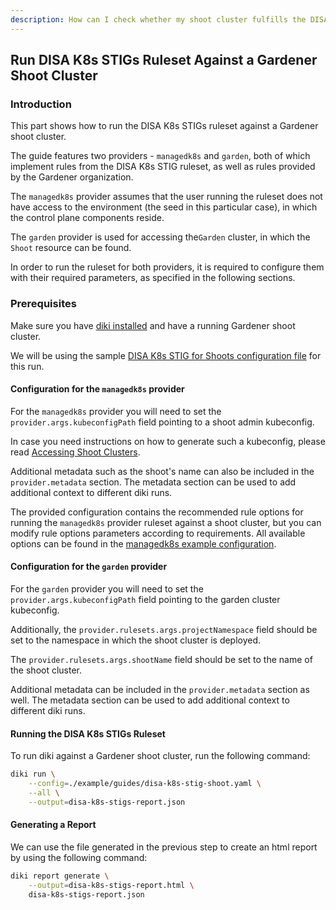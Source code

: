 ```yaml
---
description: How can I check whether my shoot cluster fulfills the DISA STIGs security requirements?
---
```


## Run DISA K8s STIGs Ruleset Against a Gardener Shoot Cluster

### Introduction

This part shows how to run the DISA K8s STIGs ruleset against a Gardener shoot cluster. 

The guide features two providers - `managedk8s` and `garden`, both of which implement rules from the DISA K8s STIG ruleset, as well as rules provided by the Gardener organization.

The `managedk8s` provider assumes that the user running the ruleset does not have access to the environment (the seed in this particular case), in which the control plane components reside.

The `garden` provider is used for accessing the`Garden` cluster, in which the `Shoot` resource can be found.

In order to run the ruleset for both providers, it is required to configure them with their required parameters, as specified in the following sections.

### Prerequisites

Make sure you have [diki installed](../../README.md#Installation) and have a running Gardener shoot cluster.

We will be using the sample [DISA K8s STIG for Shoots configuration file](../../example/guides/disa-k8s-stig-shoot.yaml) for this run.

#### Configuration for the `managedk8s` provider

For the `managedk8s` provider you will need to set the `provider.args.kubeconfigPath` field pointing to a shoot admin kubeconfig.

In case you need instructions on how to generate such a kubeconfig, please read [Accessing Shoot Clusters](https://github.com/gardener/gardener/blob/master/docs/usage/shoot/shoot_access.md).

Additional metadata such as the shoot's name can also be included in the `provider.metadata` section. The metadata section can be used to add additional context to different diki runs.

The provided configuration contains the recommended rule options for running the `managedk8s` provider ruleset against a shoot cluster, but you can modify rule options parameters according to requirements. All available options can be found in the [managedk8s example configuration](../../example/config/managedk8s.yaml).

#### Configuration for the `garden` provider

For the `garden` provider you will need to set the `provider.args.kubeconfigPath` field pointing to the garden cluster kubeconfig.

Additionally, the `provider.rulesets.args.projectNamespace` field should be set to the namespace in which the shoot cluster is deployed.

The `provider.rulesets.args.shootName` field should be set to the name of the shoot cluster.

Additional metadata can be included in the `provider.metadata` section as well. The metadata section can be used to add additional context to different diki runs.

#### Running the DISA K8s STIGs Ruleset

To run diki against a Gardener shoot cluster, run the following command:

```bash
diki run \
    --config=./example/guides/disa-k8s-stig-shoot.yaml \
    --all \
    --output=disa-k8s-stigs-report.json
```

#### Generating a Report

We can use the file generated in the previous step to create an html report by using the following command:

```bash
diki report generate \
    --output=disa-k8s-stigs-report.html \
    disa-k8s-stigs-report.json
```
